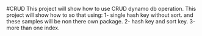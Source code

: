 #CRUD
This project will show how to use CRUD dynamo db operation.
This project will show how to so that using:
 1- single hash key without sort. and these samples will be non there own package.
 2- hash key and sort key.
 3- more than one index.
 
 
 